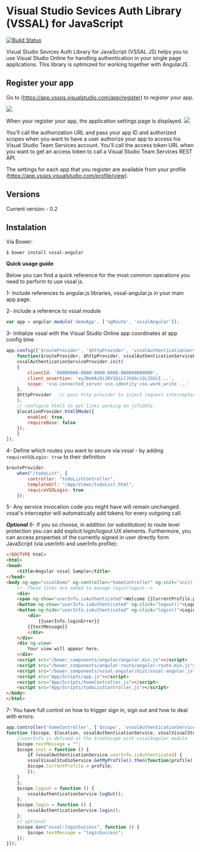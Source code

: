 Visual Studio Sevices Auth Library (VSSAL) for JavaScript
====================================
[![Build Status](https://travis-ci.org/DiogenesPolanco/Visual-Studio-Sevices-Auth-Library-Js.svg?branch=master)](https://travis-ci.org/DiogenesPolanco/Visual-Studio-Sevices-Auth-Library-Js)

Visual Studio Sevices Auth Library for JavaScript (VSSAL JS) helps you to use Visual Studio Online for handling authentication in your single page applications.
This library is optimized for working together with AngularJS.

## Register your app

Go to (https://app.vssps.visualstudio.com/app/register) to register your app.

![](https://www.visualstudio.com/en-us/docs/integrate/get-started/auth/_img/grant-access.png)

When your register your app, the application settings page is displayed.
![](https://www.visualstudio.com/en-us/docs/integrate/get-started/auth/_img/app-settings.png)

You'll call the authorization URL and pass your app ID and authorized scopes when you want to have a user authorize your app to access his Visual Studio Team Services account. You'll call the access token URL when you want to get an access token to call a Visual Studio Team Services REST API.

The settings for each app that you register are available from your profile (https://app.vssps.visualstudio.com/profile/view).

## Versions
Current version - 0.2  
 
## Instalation
Via Bower:

    $ bower install vssal-angular
  
**Quick usage guide**

Below you can find a quick reference for the most common operations you need to perform to use vssal js.

1- Include references to angular.js libraries, vssal-angular.js in your main app page.

2- include a reference to vssal module
```js
var app = angular.module('demoApp', ['ngRoute', 'vssalAngular']);
```
3- Initialize vssal with the Visual Studio Online app coordinates at app config time
```js
app.config(['$routeProvider', '$httpProvider', 'vssalAuthenticationServiceProvider',
    function($routeProvider, $httpProvider, vssalAuthenticationServiceProvider) {	    
	vssalAuthenticationServiceProvider.init(
	{ 	   
		clientId: '00000000-0000-0000-0000-000000000000',
		client_assertion: 'eyJ0eXAiOiJKV1QiLCJhbGciOiJSUzI...',
		scope: 'vso.connected_server vso.identity vso.work_write ...'
	},
	$httpProvider   // pass http provider to inject request interceptor to attach tokens
	);
	// configure html5 to get links working on jsfiddle
	$locationProvider.html5Mode({
	    enabled: true,
	    requireBase: false
	});
    }
]);
```
4- Define which routes you want to secure via vssal - by adding `requireVSOLogin: true` to their definition
```js
$routeProvider.
    when("/todoList", {
        controller: "todoListController",
        templateUrl: "/App/Views/todoList.html",
        requireVSOLogin: true
    });

```
5- Any service invocation code you might have will remain unchanged. vssal's interceptor will automatically add tokens for every outgoing call.

***Optional***
6- If you so choose, in addition (or substitution) to route level protection you can add explicit login/logout UX elements. Furthermore, you can access properties of the currently signed in user directly form JavaScript (via userInfo and userInfo.profile):
```html
<!DOCTYPE html>
<html>
<head>
    <title>Angular vssal Sample</title>
</head>
<body ng-app="vssalDemo" ng-controller="homeController" ng-init="init()"> 
    <!--These links are added to manage login/logout-->
    <div>
	<span ng-show="userInfo.isAuthenticated">Welcome {{CurrentProfile.profile.displayName}}</span>
	<button ng-show="userInfo.isAuthenticated" ng-click="logout()">Logout</button>
	<button ng-hide="userInfo.isAuthenticated" ng-click="login()">Login</button>
        <div>
            {{userInfo.loginError}}
	    {{testMessage}}
        </div> 
    </div>
    <div ng-view>
        Your view will appear here.
    </div>
    <script src="/bower_components/angular/angular.min.js"></script>
    <script src="/bower_components/angular-route/angular-route.min.js"></script> 
    <script src="/bower_components/vssal-angular/dist/vssal-angular.js"></script>
    <script src="App/Scripts/app.js"></script>
    <script src="App/Scripts/homeController.js"></script> 
    <script src="App/Scripts/todoListController.js"></script> 
</body>
</html>
```
7- You have full control on how to trigger sign in, sign out and how to deal with errors:

```js
app.controller('homeController', ['$scope', 'vssalAuthenticationService', 'vssalVisualStudioService'
function ($scope, $location, vssalAuthenticationService, vssalVisualStudioService) { 
    //userInfo is defined at the $rootscope with vssalAngular module
    $scope.testMessage = "";
    $scope.init = function () {
        if (vssalAuthenticationService.userInfo.isAuthenticated) {
	    vssalVisualStudioService.GetMyProfile().then(function(profile) {
		$scope.CurrentProfile = profile;
	    });
	}
    };
    $scope.logout = function () {
        vssalAuthenticationService.logOut();
    };
    $scope.login = function () {
        vssalAuthenticationService.login();
    };
    // optional
    $scope.$on("vssal:loginSuccess", function () {
        $scope.testMessage = "loginSuccess";
    });     
}]);
```
 
